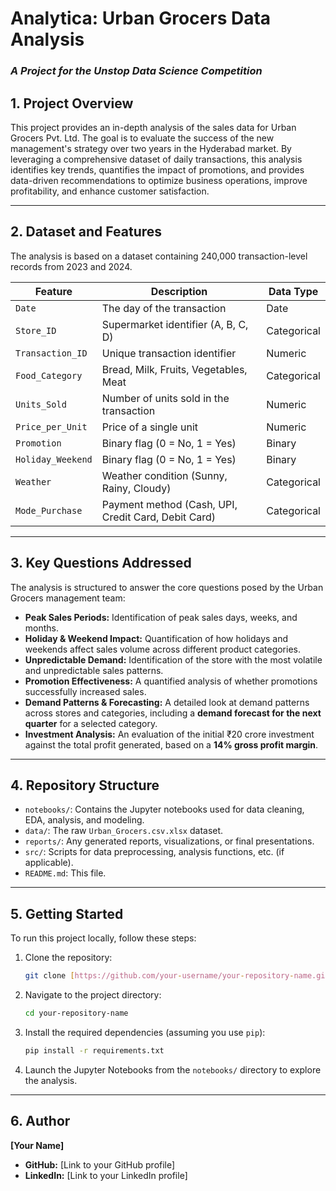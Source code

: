 # Analytica: Urban Grocers Data Analysis
### *A Project for the Unstop Data Science Competition*

## 1. Project Overview

This project provides an in-depth analysis of the sales data for Urban Grocers Pvt. Ltd. The goal is to evaluate the success of the new management's strategy over two years in the Hyderabad market. By leveraging a comprehensive dataset of daily transactions, this analysis identifies key trends, quantifies the impact of promotions, and provides data-driven recommendations to optimize business operations, improve profitability, and enhance customer satisfaction.

---

## 2. Dataset and Features

The analysis is based on a dataset containing 240,000 transaction-level records from 2023 and 2024.

| Feature           | Description                                     | Data Type    |
|-------------------|-------------------------------------------------|--------------|
| `Date`            | The day of the transaction                      | Date         |
| `Store_ID`        | Supermarket identifier (A, B, C, D)             | Categorical  |
| `Transaction_ID`  | Unique transaction identifier                   | Numeric      |
| `Food_Category`   | Bread, Milk, Fruits, Vegetables, Meat           | Categorical  |
| `Units_Sold`      | Number of units sold in the transaction         | Numeric      |
| `Price_per_Unit`  | Price of a single unit                          | Numeric      |
| `Promotion`       | Binary flag (0 = No, 1 = Yes)                   | Binary       |
| `Holiday_Weekend` | Binary flag (0 = No, 1 = Yes)                   | Binary       |
| `Weather`         | Weather condition (Sunny, Rainy, Cloudy)        | Categorical  |
| `Mode_Purchase`   | Payment method (Cash, UPI, Credit Card, Debit Card) | Categorical  |

---

## 3. Key Questions Addressed

The analysis is structured to answer the core questions posed by the Urban Grocers management team:

* **Peak Sales Periods:** Identification of peak sales days, weeks, and months.
* **Holiday & Weekend Impact:** Quantification of how holidays and weekends affect sales volume across different product categories.
* **Unpredictable Demand:** Identification of the store with the most volatile and unpredictable sales patterns.
* **Promotion Effectiveness:** A quantified analysis of whether promotions successfully increased sales.
* **Demand Patterns & Forecasting:** A detailed look at demand patterns across stores and categories, including a **demand forecast for the next quarter** for a selected category.
* **Investment Analysis:** An evaluation of the initial ₹20 crore investment against the total profit generated, based on a **14% gross profit margin**.

---

## 4. Repository Structure

* `notebooks/`: Contains the Jupyter notebooks used for data cleaning, EDA, analysis, and modeling.
* `data/`: The raw `Urban_Grocers.csv.xlsx` dataset.
* `reports/`: Any generated reports, visualizations, or final presentations.
* `src/`: Scripts for data preprocessing, analysis functions, etc. (if applicable).
* `README.md`: This file.

---

## 5. Getting Started

To run this project locally, follow these steps:

1.  Clone the repository:
    ```bash
    git clone [https://github.com/your-username/your-repository-name.git](https://github.com/your-username/your-repository-name.git)
    ```
2.  Navigate to the project directory:
    ```bash
    cd your-repository-name
    ```
3.  Install the required dependencies (assuming you use `pip`):
    ```bash
    pip install -r requirements.txt
    ```
4.  Launch the Jupyter Notebooks from the `notebooks/` directory to explore the analysis.

---

## 6. Author

**[Your Name]**
* **GitHub:** [Link to your GitHub profile]
* **LinkedIn:** [Link to your LinkedIn profile]
